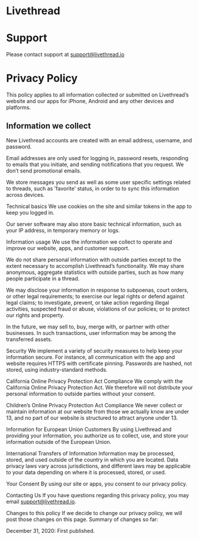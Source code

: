 # Livethread

# Support
Please contact support at support@livethread.io

# Privacy Policy

This policy applies to all information collected or submitted on Livethread’s website and our apps for iPhone, Android and any other devices and platforms.

## Information we collect
New Livethread accounts are created with an email address, username, and password.

Email addresses are only used for logging in, password resets, responding to emails that you initiate, and sending notifications that you request. We don’t send promotional emails.

We store messages you send as well as some user specific settings related to threads, such as 'favorite' status, in order to to sync this information across devices.

Technical basics
We use cookies on the site and similar tokens in the app to keep you logged in.

Our server software may also store basic technical information, such as your IP address, in temporary memory or logs.

Information usage
We use the information we collect to operate and improve our website, apps, and customer support.

We do not share personal information with outside parties except to the extent necessary to accomplish Livethread’s functionality. We may share anonymous, aggregate statistics with outside parties, such as how many people participate in a thread.

We may disclose your information in response to subpoenas, court orders, or other legal requirements; to exercise our legal rights or defend against legal claims; to investigate, prevent, or take action regarding illegal activities, suspected fraud or abuse, violations of our policies; or to protect our rights and property.

In the future, we may sell to, buy, merge with, or partner with other businesses. In such transactions, user information may be among the transferred assets.

Security
We implement a variety of security measures to help keep your information secure. For instance, all communication with the app and website requires HTTPS with certificate pinning. Passwords are hashed, not stored, using industry-standard methods.

California Online Privacy Protection Act Compliance
We comply with the California Online Privacy Protection Act. We therefore will not distribute your personal information to outside parties without your consent.

Children’s Online Privacy Protection Act Compliance
We never collect or maintain information at our website from those we actually know are under 13, and no part of our website is structured to attract anyone under 13.

Information for European Union Customers
By using Livethread and providing your information, you authorize us to collect, use, and store your information outside of the European Union.

International Transfers of Information
Information may be processed, stored, and used outside of the country in which you are located. Data privacy laws vary across jurisdictions, and different laws may be applicable to your data depending on where it is processed, stored, or used.

Your Consent
By using our site or apps, you consent to our privacy policy.

Contacting Us
If you have questions regarding this privacy policy, you may email support@livethread.io.

Changes to this policy
If we decide to change our privacy policy, we will post those changes on this page. Summary of changes so far:

December 31, 2020: First published.
